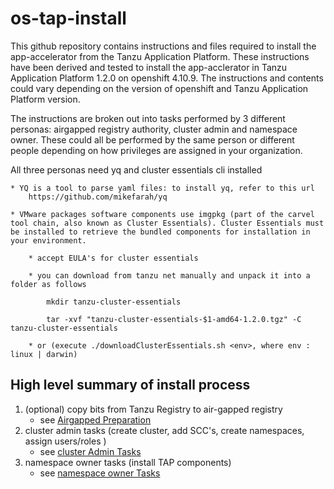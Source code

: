 # os-tap-install

This github repository contains instructions and files required to install the app-accelerator from the Tanzu Application Platform.  These instructions have been derived and tested to install the app-acclerator in Tanzu Application Platform 1.2.0 on openshift 4.10.9.  The instructions and contents could vary depending on the version of openshift and Tanzu Application Platform version. 

The instructions are broken out into tasks performed by 3 different personas: airgapped registry authority, cluster admin and namespace owner.  These could all be performed by the same person or different people depending on how privileges are assigned in your organization.

All three personas need yq and cluster essentials cli installed
    
    * YQ is a tool to parse yaml files: to install yq, refer to this url 
        https://github.com/mikefarah/yq    
    
    * VMware packages software components use imgpkg (part of the carvel tool chain, also known as Cluster Essentials). Cluster Essentials must be installed to retrieve the bundled components for installation in your environment.
    
        * accept EULA's for cluster essentials
    
        * you can download from tanzu net manually and unpack it into a folder as follows 
    
            mkdir tanzu-cluster-essentials
    
            tar -xvf "tanzu-cluster-essentials-$1-amd64-1.2.0.tgz" -C tanzu-cluster-essentials
    
        * or (execute ./downloadClusterEssentials.sh <env>, where env : linux | darwin)


## High level summary of install process
1. (optional) copy bits from Tanzu Registry to air-gapped registry 
    * see [Airgapped Preparation](./1_airgapped_preparation/README.md)
1. cluster admin tasks (create cluster, add SCC's, create namespaces, assign users/roles )
    * see [cluster Admin Tasks](./2_cluster_admin_tasks/README.md)
1. namespace owner tasks (install TAP components)
    * see [namespace owner Tasks](./2_cluster_admin_tasks/README.md)

